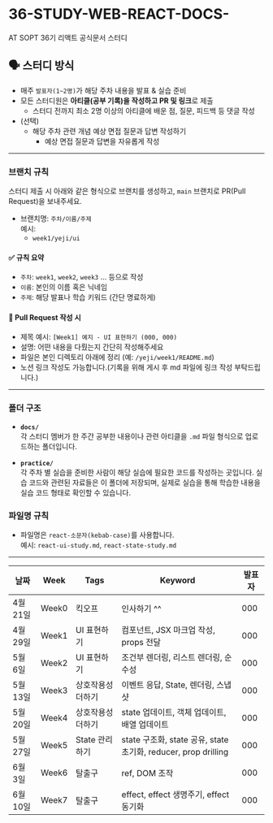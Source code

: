 # 36-STUDY-WEB-REACT-DOCS-
AT SOPT 36기 리액트 공식문서 스터디

## 🗣 스터디 방식

- 매주 `발표자(1~2명)`가 해당 주차 내용을 발표 & 실습 준비
- 모든 스터디원은 **아티클(공부 기록)을 작성하고 PR 및 링크**로 제출
  - 스터디 전까지 최소 2명 이상의 아티클에 배운 점, 질문, 피드백 등 댓글 작성
- (선택)
  - 해당 주차 관련 개념 예상 면접 질문과 답변 작성하기
    - 예상 면접 질문과 답변을 자유롭게 작성
---


### 브랜치 규칙

스터디 제출 시 아래와 같은 형식으로 브랜치를 생성하고, `main` 브랜치로 PR(Pull Request)을 보내주세요.

- 브랜치명: `주차/이름/주제`  
  예시:  
  - `week1/yeji/ui`  

#### ✅ 규칙 요약
- `주차`: `week1`, `week2`, `week3` … 등으로 작성
- `이름`: 본인의 이름 혹은 닉네임
- `주제`: 해당 발표나 학습 키워드 (간단 명료하게)

#### 📝 Pull Request 작성 시
- 제목 예시: `[Week1] 예지 - UI 표현하기 (000, 000)`
- 설명: 어떤 내용을 다뤘는지 간단히 작성해주세요
- 파일은 본인 디렉토리 아래에 정리 (예: `/yeji/week1/README.md`)
- 노션 링크 작성도 가능합니다.(기록을 위해 게시 후 md 파일에 링크 작성 부탁드립니다.) 
---

### 폴더 구조

- **`docs/`**  
  각 스터디 멤버가 한 주간 공부한 내용이나 관련 아티클을 `.md` 파일 형식으로 업로드하는 폴더입니다.

- **`practice/`**  
  각 주차 별 실습을 준비한 사람이 해당 실습에 필요한 코드를 작성하는 곳입니다. 실습 코드와 관련된 자료들은 이 폴더에 저장되며, 실제로 실습을 통해 학습한 내용을 실습 코드 형태로 확인할 수 있습니다.

### 파일명 규칙

- 파일명은 `react-소문자(kebab-case)`를 사용합니다.  
  예시: `react-ui-study.md`, `react-state-study.md`

---


| 날짜       | Week   | Tags         | Keyword                                                                                      | 발표자          |
|------------|--------|--------------|----------------------------------------------------------------------------------------------|-----------------|
| 4월 21일 | Week0  | 킥오프        | 인사하기 ^^ | 000       |
| 4월 29일 | Week1  | UI 표현하기        | 컴포넌트, JSX 마크업 작성, props 전달  |     000    |
| 5월 6일 | Week2  | UI 표현하기          | 조건부 렌더링, 리스트 렌더링, 순수성 |  000         |
| 5월 13일 | Week3  | 상호작용성 더하기       | 이벤트 응답, State, 렌더링, 스냅샷 |  000     |
| 5월 20일 | Week4  | 상호작용성 더하기          | state 업데이트, 객체 업데이트, 배열 업데이트 | 000          |
| 5월 27일 | Week5  | State 관리하기       | state 구조화, state 공유, state 초기화, reducer, prop drilling  |    000      |
| 6월 3일 | Week6  | 탈출구       | ref, DOM 조작  | 000     |
| 6월 10일 | Week7  | 탈출구       |effect, effect 생명주기, effect 동기화 |   000    |
